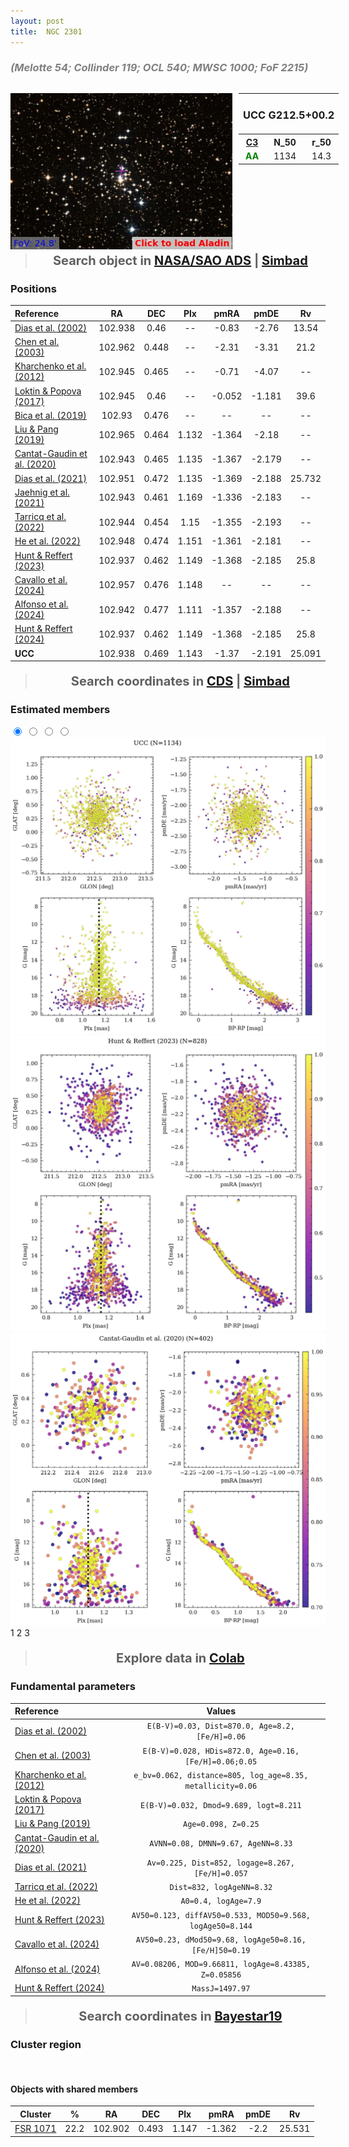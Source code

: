 ```yaml
---
layout: post
title:  NGC 2301
---
```

<h3><span style="color: #808080;"><i>(Melotte 54; Collinder 119; OCL 540; MWSC 1000; FoF 2215)</i></span></h3><div style="display: flex; justify-content: space-between; width:720px;height:250px">
<div style="text-align: center;">

<!-- Static image + data attributes for FOV and target -->
<img id="aladin_img"
     data-umami-event="aladin_load"
     src="https://raw.githubusercontent.com/ucc23/Q3P/main/plots/aladin/ngc2301.webp"
     alt="Click to load Aladin Lite" 
     style="width:355px;height:250px; cursor: pointer;"
     data-fov="0.477" 
     data-target="102.938 0.469"/>
<!-- Div to contain Aladin Lite viewer -->
<div id="aladin-lite-div" style="width:355px;height:250px;display:none;"></div>
<!-- Aladin Lite script (will be loaded after the image is clicked) -->
<script src="{{ site.baseurl }}/scripts/aladin_load.js"></script>

</div>
<!-- Left block -->

<table style="width:355px;height:250px;">
  <!-- Row 1 (title) -->
  <tr>
    <td colspan="5"><h3>UCC G212.5+00.2</h3></td>
  </tr>
  <!-- Row 2 -->
  <tr>
    <th style="text-align: center;"><a href="https://ucc.ar/faq#what-is-the-c3-parameter" title="Combined class">C3</a></th>
    <th style="text-align: center;"><div title="Stars with membership probability >50%">N_50</div></th>
    <th style="text-align: center;"><div title="Radius that contains half the members [arcmin]">r_50</div></th>
  </tr>
  <!-- Row 3 -->
  <tr>
    <td style="text-align: center;"><span style="color: green; font-weight: bold;">A</span><span style="color: green; font-weight: bold;">A</span></td>
    <td style="text-align: center;">1134</td>
    <td style="text-align: center;">14.3</td>
  </tr>
</table>
</div>

> <p style="text-align:center; font-weight: bold; font-size:20px">Search object in <a data-umami-event="nasa_search" href="https://ui.adsabs.harvard.edu/search/q=%20collection%3Aastronomy%20body%3A%22NGC%202301%22&sort=date%20desc%2C%20bibcode%20desc&p_=0" target="_blank">NASA/SAO ADS</a> | <a data-umami-event="simbad_search" href="https://simbad.cds.unistra.fr/simbad/sim-id-refs?Ident=ngc2301" target="_blank">Simbad</a></p>


### Positions

| Reference    | RA    | DEC   | Plx  | pmRA  | pmDE   |  Rv  |
| :---         | :---: | :---: | :---: | :---: | :---: | :---: |
|[Dias et al. (2002)](https://ui.adsabs.harvard.edu/abs/2002A%26A...389..871D) | 102.938 | 0.46 | -- | -0.83 | -2.76 | 13.54 |
|[Chen et al. (2003)](https://ui.adsabs.harvard.edu/abs/2003AJ....125.1397C) | 102.962 | 0.448 | -- | -2.31 | -3.31 | 21.2 |
|[Kharchenko et al. (2012)](https://ui.adsabs.harvard.edu/abs/2012A%26A...543A.156K) | 102.945 | 0.465 | -- | -0.71 | -4.07 | -- |
|[Loktin & Popova (2017)](https://ui.adsabs.harvard.edu/abs/2017AstBu..72..257L) | 102.945 | 0.46 | -- | -0.052 | -1.181 | 39.6 |
|[Bica et al. (2019)](https://ui.adsabs.harvard.edu/abs/2019AJ....157...12B) | 102.93 | 0.476 | -- | -- | -- | -- |
|[Liu & Pang (2019)](https://ui.adsabs.harvard.edu/abs/2019ApJS..245...32L) | 102.965 | 0.464 | 1.132 | -1.364 | -2.18 | -- |
|[Cantat-Gaudin et al. (2020)](https://ui.adsabs.harvard.edu/abs/2020A%26A...640A...1C) | 102.943 | 0.465 | 1.135 | -1.367 | -2.179 | -- |
|[Dias et al. (2021)](https://ui.adsabs.harvard.edu/abs/2021MNRAS.504..356D) | 102.951 | 0.472 | 1.135 | -1.369 | -2.188 | 25.732 |
|[Jaehnig et al. (2021)](https://ui.adsabs.harvard.edu/abs/2021ApJ...923..129J) | 102.943 | 0.461 | 1.169 | -1.336 | -2.183 | -- |
|[Tarricq et al. (2022)](https://ui.adsabs.harvard.edu/abs/2022A%26A...659A..59T) | 102.944 | 0.454 | 1.15 | -1.355 | -2.193 | -- |
|[He et al. (2022)](https://ui.adsabs.harvard.edu/abs/2022ApJS..262....7H) | 102.948 | 0.474 | 1.151 | -1.361 | -2.181 | -- |
|[Hunt & Reffert (2023)](https://ui.adsabs.harvard.edu/abs/2023A%26A...673A.114H) | 102.937 | 0.462 | 1.149 | -1.368 | -2.185 | 25.8 |
|[Cavallo et al. (2024)](https://ui.adsabs.harvard.edu/abs/2024AJ....167...12C) | 102.957 | 0.476 | 1.148 | -- | -- | -- |
|[Alfonso et al. (2024)](https://ui.adsabs.harvard.edu/abs/2024A%26A...689A..18A) | 102.942 | 0.477 | 1.111 | -1.357 | -2.188 | -- |
|[Hunt & Reffert (2024)](https://ui.adsabs.harvard.edu/abs/2024A%26A...686A..42H) | 102.937 | 0.462 | 1.149 | -1.368 | -2.185 | 25.8 |
| **UCC** |102.938 | 0.469 | 1.143 | -1.37 | -2.191 | 25.091 |

> <p style="text-align:center; font-weight: bold; font-size:20px">Search coordinates in <a data-umami-event="cds_coord_search" href="https://cdsportal.u-strasbg.fr/?target=102.938,+0.469" target="_blank">CDS</a> | <a data-umami-event="simbad_coord_search" href="https://simbad.cds.unistra.fr/mobile/object_list.html?coord=102.938%200.469&output=json&radius=5&userEntry=ngc2301" target="_blank">Simbad</a></p>

### Estimated members

<div class="carousel">
<input type="radio" name="radio-btn" id="slide1" checked>
<input type="radio" name="radio-btn" id="slide1">
<input type="radio" name="radio-btn" id="slide2">
<input type="radio" name="radio-btn" id="slide3">
<div class="slides">
<div class="slide">
<a href="https://raw.githubusercontent.com/ucc23/Q3P/main/plots/UCC/ngc2301.webp" target="_blank">
<img src="https://raw.githubusercontent.com/ucc23/Q3P/main/plots/UCC/ngc2301.webp" alt="NGC 2301 UCC">
</a>
</div>
<div class="slide">
<a href="https://raw.githubusercontent.com/ucc23/Q3P/main/plots/HUNT23/ngc2301.webp" target="_blank">
<img src="https://raw.githubusercontent.com/ucc23/Q3P/main/plots/HUNT23/ngc2301.webp" alt="NGC 2301 HUNT23">
</a>
</div>
<div class="slide">
<a href="https://raw.githubusercontent.com/ucc23/Q3P/main/plots/CANTAT20/ngc2301.webp" target="_blank">
<img src="https://raw.githubusercontent.com/ucc23/Q3P/main/plots/CANTAT20/ngc2301.webp" alt="NGC 2301 CANTAT20">
</a>
</div>
</div>
<div class="indicators">
<label for="slide1">1</label>
<label for="slide2">2</label>
<label for="slide3">3</label>
</div>
</div>


> <p style="text-align:center; font-weight: bold; font-size:20px">Explore data in <a data-umami-event="colab" href="https://colab.research.google.com/github/ucc23/ucc/blob/main/assets/notebook.ipynb" target="_blank">Colab</a></p>


### Fundamental parameters

| Reference |  Values |
| :---      |  :---:  |
| [Dias et al. (2002)](https://ui.adsabs.harvard.edu/abs/2002A%26A...389..871D) | `E(B-V)=0.03, Dist=870.0, Age=8.2, [Fe/H]=0.06` |
| [Chen et al. (2003)](https://ui.adsabs.harvard.edu/abs/2003AJ....125.1397C) | `E(B-V)=0.028, HDis=872.0, Age=0.16, [Fe/H]=0.06;0.05` |
| [Kharchenko et al. (2012)](https://ui.adsabs.harvard.edu/abs/2012A%26A...543A.156K) | `e_bv=0.062, distance=805, log_age=8.35, metallicity=0.06` |
| [Loktin & Popova (2017)](https://ui.adsabs.harvard.edu/abs/2017AstBu..72..257L) | `E(B-V)=0.032, Dmod=9.689, logt=8.211` |
| [Liu & Pang (2019)](https://ui.adsabs.harvard.edu/abs/2019ApJS..245...32L) | `Age=0.098, Z=0.25` |
| [Cantat-Gaudin et al. (2020)](https://ui.adsabs.harvard.edu/abs/2020A%26A...640A...1C) | `AVNN=0.08, DMNN=9.67, AgeNN=8.33` |
| [Dias et al. (2021)](https://ui.adsabs.harvard.edu/abs/2021MNRAS.504..356D) | `Av=0.225, Dist=852, logage=8.267, [Fe/H]=0.057` |
| [Tarricq et al. (2022)](https://ui.adsabs.harvard.edu/abs/2022A%26A...659A..59T) | `Dist=832, logAgeNN=8.32` |
| [He et al. (2022)](https://ui.adsabs.harvard.edu/abs/2022ApJS..262....7H) | `A0=0.4, logAge=7.9` |
| [Hunt & Reffert (2023)](https://ui.adsabs.harvard.edu/abs/2023A%26A...673A.114H) | `AV50=0.123, diffAV50=0.533, MOD50=9.568, logAge50=8.144` |
| [Cavallo et al. (2024)](https://ui.adsabs.harvard.edu/abs/2024AJ....167...12C) | `AV50=0.23, dMod50=9.68, logAge50=8.16, [Fe/H]50=0.19` |
| [Alfonso et al. (2024)](https://ui.adsabs.harvard.edu/abs/2024A%26A...689A..18A) | `AV=0.08206, MOD=9.66811, logAge=8.43385, Z=0.05856` |
| [Hunt & Reffert (2024)](https://ui.adsabs.harvard.edu/abs/2024A%26A...686A..42H) | `MassJ=1497.97` |

> <p style="text-align:center; font-weight: bold; font-size:20px">Search coordinates in <a data-umami-event="bayestar" href="http://argonaut.skymaps.info/query?lon=212.552%20&lat=0.292&coordsys=gal&mapname=bayestar2019" target="_blank">Bayestar19</a></p>


### Cluster region

<html lang="en">
  <body>
    <center>
    <div id="plot-params"
         data-oc-name="ngc2301"
         data-ra-center="102.94"
         data-dec-center="0.47"
         data-rad-deg="14.3"
         data-plx="1.143">
    </div>
    <div id="plot-container">
        <div id="plot"></div>
    </div>
    <script defer type="module" src="{{ site.baseurl }}/scripts/radec_scatter.js"></script>
    </center>
  </body>
</html>
<br>


#### Objects with shared members

| Cluster | <span title="Percentage of members that this OC shares with the ones listed">%</span>   | RA   | DEC   | Plx   | pmRA  | pmDE  | Rv    |
| :---:   | :-: |:---: | :---: | :---: | :---: | :---: | :---: |
|[FSR 1071](/_clusters/fsr1071/)| 22.2 | 102.902 | 0.493 | 1.147 | -1.362 | -2.2 | 25.531 |